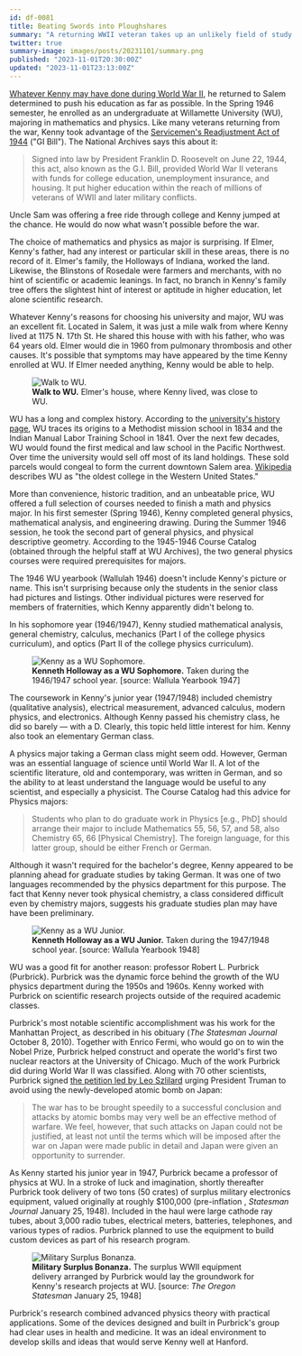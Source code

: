 ```yaml
---
id: df-0081
title: Beating Swords into Ploughshares
summary: "A returning WWII veteran takes up an unlikely field of study."
twitter: true
summary-image: images/posts/20231101/summary.png
published: "2023-11-01T20:30:00Z"
updated: "2023-11-01T23:13:00Z"
---
```


[Whatever Kenny may have done during World War II](/articles/2023/10/27/growing-pains/), he returned to Salem determined to push his education as far as possible. In the Spring 1946 semester, he enrolled as an undergraduate at Willamette University (WU), majoring in mathematics and physics. Like many veterans returning from the war, Kenny took advantage of the [Servicemen's Readjustment Act of 1944](https://www.archives.gov/milestone-documents/servicemens-readjustment-act) ("GI Bill"). The National Archives says this about it:

> Signed into law by President Franklin D. Roosevelt on June 22, 1944, this act, also known as the G.I. Bill, provided World War II veterans with funds for college education, unemployment insurance, and housing. It put higher education within the reach of millions of veterans of WWII and later military conflicts.

Uncle Sam was offering a free ride through college and Kenny jumped at the chance. He would do now what wasn't possible before the war.

The choice of mathematics and physics as major is surprising. If Elmer, Kenny's father, had any interest or particular skill in these areas, there is no record of it. Elmer's family, the Holloways of Indiana, worked the land. Likewise, the Blinstons of Rosedale were farmers and merchants, with no hint of scientific or academic leanings. In fact, no branch in Kenny's family tree offers the slightest hint of interest or aptitude in higher education, let alone scientific research.

Whatever Kenny's reasons for choosing his university and major, WU was an excellent fit. Located in Salem, it was just a mile walk from where Kenny lived at 1175 N. 17th St. He shared this house with with his father, who was 64 years old. Elmer would die in 1960 from pulmonary thrombosis and other causes. It's possible that symptoms may have appeared by the time Kenny enrolled at WU. If Elmer needed anything, Kenny would be able to help.

<figure>
  <img alt="Walk to WU." src="/images/posts/20231101/walk-to-wu.png">
  <figcaption>
    <strong>Walk to WU.</strong> Elmer's house, where Kenny lived, was close to WU.
  </figcaption>
</figure>

WU has a long and complex history. According to the [university's history page](https://willamette.edu/about/history/index.html), WU traces its origins to a Methodist mission school in 1834 and the Indian Manual Labor Training School in 1841. Over the next few decades, WU would found the first medical and law school in the Pacific Northwest. Over time the university would sell off most of its land holdings. These sold parcels would congeal to form the current downtown Salem area. [Wikipedia](https://en.wikipedia.org/wiki/Willamette_University) describes WU as "the oldest college in the Western United States."

More than convenience, historic tradition, and an unbeatable price, WU offered a full selection of courses needed to finish a math and physics major. In his first semester (Spring 1946), Kenny completed general physics, mathematical analysis, and engineering drawing. During the Summer 1946 session, he took the second part of general physics, and physical descriptive geometry. According to the 1945-1946 Course Catalog (obtained through the helpful staff at WU Archives), the two general physics courses were required prerequisites for majors.

The 1946 WU yearbook (Wallulah 1946) doesn't include Kenny's picture or name. This isn't surprising because only the students in the senior class had pictures and listings. Other individual pictures were reserved for members of fraternities, which Kenny apparently didn't belong to.

In his sophomore year (1946/1947), Kenny studied mathematical analysis, general chemistry, calculus, mechanics (Part I of the college physics curriculum), and optics (Part II of the college physics curriculum).

<figure>
  <img alt="Kenny as a WU Sophomore." src="/images/posts/20231101/kenny-soph.png">
  <figcaption>
    <strong>Kenneth Holloway as a WU Sophomore.</strong> Taken during the 1946/1947 school year. [source: Wallula Yearbook 1947]
  </figcaption>
</figure>

The coursework in Kenny's junior year (1947/1948) included chemistry (qualitative analysis), electrical measurement, advanced calculus, modern physics, and electronics. Although Kenny passed his chemistry class, he did so barely &mdash; with a D. Clearly, this topic held little interest for him. Kenny also took an elementary German class.

A physics major taking a German class might seem odd. However, German was an essential language of science until World War II. A lot of the scientific literature, old and contemporary, was written in German, and so the ability to at least understand the language would be useful to any scientist, and especially a physicist. The Course Catalog had this advice for Physics majors:

> Students who plan to do graduate work in Physics [e.g., PhD] should arrange their major to include Mathematics 55, 56, 57, and 58, also Chemistry 65, 66 [Physical Chemistry]. The foreign language, for this latter group, should be either French or German.

Although it wasn't required for the bachelor's degree, Kenny appeared to be planning ahead for graduate studies by taking German. It was one of two languages recommended by the physics department for this purpose. The fact that Kenny never took physical chemistry, a class considered difficult even by chemistry majors, suggests his graduate studies plan may have have been preliminary.

<figure>
  <img alt="Kenny as a WU Junior." src="/images/posts/20231101/kenny-junior.png">
  <figcaption>
    <strong>Kenneth Holloway as a WU Junior.</strong> Taken during the 1947/1948 school year. [source: Wallula Yearbook 1948]
  </figcaption>
</figure>

WU was a good fit for another reason: professor Robert L. Purbrick (Purbrick). Purbrick was the dynamic force behind the growth of the WU physics department during the 1950s and 1960s. Kenny worked with Purbrick on scientific research projects outside of the required academic classes.

Purbrick's most notable scientific accomplishment was his work for the Manhattan Project, as described in his obituary (*The Statesman Journal* October 8, 2010). Together with Enrico Fermi, who would go on to win the Nobel Prize, Purbrick helped construct and operate the world's first two nuclear reactors at the University of Chicago. Much of the work Purbrick did during World War II was classified. Along with 70 other scientists, Purbrick signed [the petition led by Leo Szlilard](https://ahf.nuclearmuseum.org/ahf/key-documents/szilard-petition/) urging President Truman to avoid using the newly-developed atomic bomb on Japan:

> The war has to be brought speedily to a successful conclusion and attacks by atomic bombs may very well be an effective method of warfare. We feel, however, that such attacks on Japan could not be justified, at least not until the terms which will be imposed after the war on Japan were made public in detail and Japan were given an opportunity to surrender.

As Kenny started his junior year in 1947, Purbrick became a professor of physics at WU. In a stroke of luck and imagination, shortly thereafter Purbrick took delivery of two tons (50 crates) of surplus military electronics equipment, valued originally at roughly $100,000 (pre-inflation , *Statesman Journal* January 25, 1948). Included in the haul were large cathode ray tubes, about 3,000 radio tubes, electrical meters, batteries, telephones, and various types of radios. Purbrick planned to use the equipment to build custom devices as part of his research program.

<figure>
  <img alt="Military Surplus Bonanza." src="/images/posts/20231101/surplus.png">
  <figcaption>
    <strong>Military Surplus Bonanza.</strong> The surplus WWII equipment delivery arranged by Purbrick would lay the groundwork for Kenny's research projects at WU. [source: <em>The Oregon Statesman</em> January 25, 1948]
  </figcaption>
</figure>

Purbrick's research combined advanced physics theory with practical applications. Some of the devices designed and built in Purbrick's group had clear uses in health and medicine. It was an ideal environment to develop skills and ideas that would serve Kenny well at Hanford.
